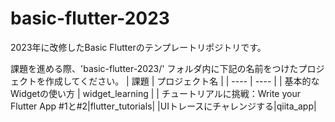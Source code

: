 # basic-flutter-2023
2023年に改修したBasic Flutterのテンプレートリポジトリです。

課題を進める際、'basic-flutter-2023/' フォルダ内に下記の名前をつけたプロジェクトを作成してください。
|  課題  |  プロジェクト名  |
| ---- | ---- |
| 基本的なWidgetの使い方 | widget_learning |
| チュートリアルに挑戦：Write your Flutter App #1と#2|flutter_tutorials| 
|UIトレースにチャレンジする|qiita_app|
